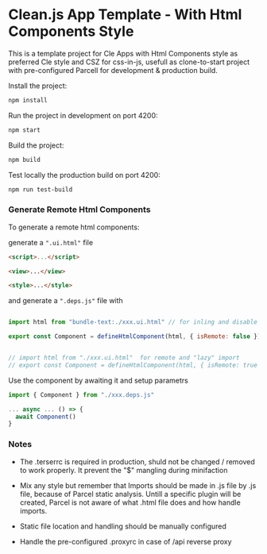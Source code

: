 # Clean.js App Template - With Html Components Style

This is a template project for Cle Apps with Html Components style as preferred Cle style and CSZ for css-in-js, usefull as clone-to-start project with pre-configured Parcell for development & production build.

Install the project:
```sh
npm install
```

Run the project in development on port 4200:
```sh
npm start
```

Build the project:
```sh
npm build
```

Test locally the production build on port 4200:
```sh
npm run test-build
```

### Generate Remote Html Components
To generate a remote html components:

generate a `".ui.html"` file 
```html
<script>...</script>

<view>...</view>

<style>...</style>
```
and generate a `".deps.js"` file with
```js

import html from "bundle-text:./xxx.ui.html" // for inling and disable remote / lazy import

export const Component = defineHtmlComponent(html, { isRemote: false }) // setup script / def Deps Injection here


// import html from "./xxx.ui.html"  for remote and "lazy" import
// export const Component = defineHtmlComponent(html, { isRemote: true })

```

Use the component by awaiting it and setup parametrs
```js
import { Component } from "./xxx.deps.js"

... async ... () => {
  await Component()
}
```


### Notes
- The .terserrc is required in production, shuld not be changed / removed to work properly. It prevent the "$" mangling during minifaction

- Mix any style but remember that Imports should be made in .js file by .js file, because of Parcel static analysis. Untill a specific plugin will be created, Parcel is not aware of what .html file does and how handle imports.

- Static file location and handling should be manually configured

- Handle the pre-configured .proxyrc in case of /api reverse proxy